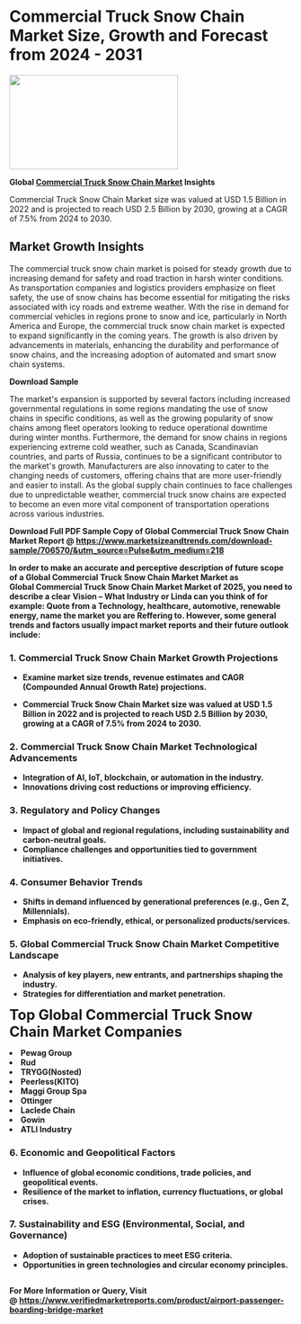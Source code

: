 <H1>Commercial Truck Snow Chain Market Size, Growth and Forecast from 2024 - 2031</H1><img class="aligncenter size-medium wp-image-584254" src="https://thirdeyenews.in/wp-content/uploads/2024/09/Global-Market-Research-300x168.jpeg" alt="" width="300" height="168" /><p><strong>Global&nbsp;<a href="https://www.marketsizeandtrends.com/download-sample/706570/&amp;utm_source=Pulse&amp;utm_medium=218">Commercial Truck Snow Chain Market</a> Insights</strong></p><p>Commercial Truck Snow Chain Market size was valued at USD 1.5 Billion in 2022 and is projected to reach USD 2.5 Billion by 2030, growing at a CAGR of 7.5% from 2024 to 2030.</p><p><h2>Market Growth Insights</h2> <p>The commercial truck snow chain market is poised for steady growth due to increasing demand for safety and road traction in harsh winter conditions. As transportation companies and logistics providers emphasize on fleet safety, the use of snow chains has become essential for mitigating the risks associated with icy roads and extreme weather. With the rise in demand for commercial vehicles in regions prone to snow and ice, particularly in North America and Europe, the commercial truck snow chain market is expected to expand significantly in the coming years. The growth is also driven by advancements in materials, enhancing the durability and performance of snow chains, and the increasing adoption of automated and smart snow chain systems.</p> <p><strong>Download Sample</strong></p> <p>The market's expansion is supported by several factors including increased governmental regulations in some regions mandating the use of snow chains in specific conditions, as well as the growing popularity of snow chains among fleet operators looking to reduce operational downtime during winter months. Furthermore, the demand for snow chains in regions experiencing extreme cold weather, such as Canada, Scandinavian countries, and parts of Russia, continues to be a significant contributor to the market's growth. Manufacturers are also innovating to cater to the changing needs of customers, offering chains that are more user-friendly and easier to install. As the global supply chain continues to face challenges due to unpredictable weather, commercial truck snow chains are expected to become an even more vital component of transportation operations across various industries.</p> <p><strong></p><p><span class=""><strong>Download Full PDF Sample Copy of Global Commercial Truck Snow Chain Market Report</strong> @ <a href="https://www.marketsizeandtrends.com/download-sample/706570/&amp;utm_source=Pulse&amp;utm_medium=218" target="_blank">https://www.marketsizeandtrends.com/download-sample/706570/&amp;utm_source=Pulse&amp;utm_medium=218</a></span></p><p>In order to make an accurate and perceptive description of future scope of a Global&nbsp;Commercial Truck Snow Chain Market Market as Global&nbsp;Commercial Truck Snow Chain Market Market of 2025, you need to describe a clear Vision &ndash; What Industry or Linda can you think of for example: Quote from a Technology, healthcare, automotive, renewable energy, name the market you are Reffering to. However, some general trends and factors usually impact market reports and their future outlook include:</p><h3>1.&nbsp;<strong>Commercial Truck Snow Chain Market Growth Projections</strong></h3><ul><li>Examine market size trends, revenue estimates and CAGR (Compounded Annual Growth Rate) projections.</li><li><p>Commercial Truck Snow Chain Market size was valued at USD 1.5 Billion in 2022 and is projected to reach USD 2.5 Billion by 2030, growing at a CAGR of 7.5% from 2024 to 2030.</p></li></ul><h3>2.&nbsp;<strong>Commercial Truck Snow Chain Market Technological Advancements</strong></h3><ul><li>Integration of AI, IoT, blockchain, or automation in the industry.</li><li>Innovations driving cost reductions or improving efficiency.</li></ul><h3>3.&nbsp;<strong>Regulatory and Policy Changes</strong></h3><ul><li>Impact of global and regional regulations, including sustainability and carbon-neutral goals.</li><li>Compliance challenges and opportunities tied to government initiatives.</li></ul><h3>4.&nbsp;<strong>Consumer Behavior Trends</strong></h3><ul><li>Shifts in demand influenced by generational preferences (e.g., Gen Z, Millennials).</li><li>Emphasis on eco-friendly, ethical, or personalized products/services.</li></ul><h3>5.&nbsp;<strong>Global Commercial Truck Snow Chain Market Competitive Landscape</strong></h3><ul><li>Analysis of key players, new entrants, and partnerships shaping the industry.</li><li>Strategies for differentiation and market penetration.</li></ul><p data-pm-slice="1 1 []"><span style="color: inherit; font-family: inherit; font-size: 25px;">Top Global Commercial Truck Snow Chain Market Companies</span></p><div class="" data-test-id=""><p><li>Pewag Group</li><li> Rud</li><li> TRYGG(Nosted)</li><li> Peerless(KITO)</li><li> Maggi Group Spa</li><li> Ottinger</li><li> Laclede Chain</li><li> Gowin</li><li> ATLI Industry</li></p></div><h3>6.&nbsp;<strong>Economic and Geopolitical Factors</strong></h3><ul><li>Influence of global economic conditions, trade policies, and geopolitical events.</li><li>Resilience of the market to inflation, currency fluctuations, or global crises.</li></ul><h3>7.&nbsp;<strong>Sustainability and ESG (Environmental, Social, and Governance)</strong></h3><ul><li>Adoption of sustainable practices to meet ESG criteria.</li><li>Opportunities in green technologies and circular economy principles.</li></ul><h2><strong style="font-size: 14px;">For More Information or Query, Visit @&nbsp;</strong><a style="background-color: #ffffff; font-size: 14px;" href="https://www.marketsizeandtrends.com/report/commercial-truck-snow-chain-market/" target="_blank">https://www.verifiedmarketreports.com/product/airport-passenger-boarding-bridge-market</a></h2>
